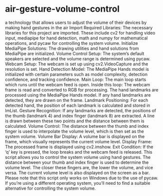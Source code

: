 # air-gesture-volume-control
a technology that allows users to adjust the volume of their devices by making hand gestures in the air 
Import Required Libraries: The necessary libraries for this project are imported. These include cv2 for handling video input, mediapipe for hand detection, math and numpy for mathematical operations, and pycaw for controlling the system volume.
Initialize MediaPipe Solutions: The drawing utilities and hand solutions from MediaPipe are initialized.
Volume Control Setup: The system’s default speakers are selected and the volume range is determined using pycaw.
Webcam Setup: The webcam is set up using cv2.VideoCapture and the resolution is set.
Hand Detection Model: The MediaPipe Hands model is initialized with certain parameters such as model complexity, detection confidence, and tracking confidence.
Main Loop: The main loop starts which runs until the webcam feed is open. Inside this loop:
The webcam frame is read and converted to RGB for processing.
The hand landmarks are processed using the MediaPipe Hands model.
If any hand landmarks are detected, they are drawn on the frame.
Landmark Positioning: For each detected hand, the position of each landmark is calculated and stored in lmList.
Gesture Recognition: If any landmarks are detected, the positions of the thumb (landmark 4) and index finger (landmark 8) are extracted. A line is drawn between these two points and the distance between them is calculated.
Volume Control: The distance between the thumb and index finger is used to interpolate the volume level, which is then set as the system volume.
Volume Bar Display: A volume bar is displayed on the frame, which visually represents the current volume level.
Display Frame: The processed frame is displayed using cv2.imshow.
Exit Condition: If the ‘q’ key is pressed, the loop breaks and the webcam feed is released.
This script allows you to control the system volume using hand gestures. The distance between your thumb and index finger is used to determine the volume level. The closer these fingers are, the lower the volume, and vice versa. The current volume level is also displayed on the screen as a bar. Please note that this script only works on Windows due to the use of pycaw. If you’re using a different operating system, you’ll need to find a suitable alternative for controlling the system volume.
